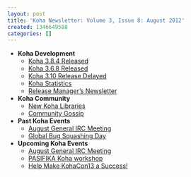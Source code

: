 ```yaml
---
layout: post
title: 'Koha Newsletter: Volume 3, Issue 8: August 2012'
created: 1346649588
categories: []
---
```

<ul>
<li><strong>Koha Development</strong>
<ul>
<li><a href="http://koha-community.org/koha-newsletter-volume-3-issue-8-august-2012/#384">Koha 3.8.4 Released</a></li>
<li><a href="http://koha-community.org/koha-newsletter-volume-3-issue-8-august-2012/#368">Koha 3.6.8 Released</a></li>
<li><a href="http://koha-community.org/koha-newsletter-volume-3-issue-8-august-2012/#310">Koha 3.10 Release Delayed</a></li>
<li><a href="http://koha-community.org/koha-newsletter-volume-3-issue-8-august-2012/#stats">Koha Statistics</a></li>
<li><a href="http://koha-community.org/koha-newsletter-volume-3-issue-8-august-2012/#rm">Release Manager’s Newsletter</a></li>
</ul>
</li>
<li><strong>Koha Community</strong>
<ul>
<li><a href="http://koha-community.org/koha-newsletter-volume-3-issue-8-august-2012/#newlibs">New Koha Libraries</a></li>
<li><a href="http://koha-community.org/koha-newsletter-volume-3-issue-8-august-2012/#gossip">Community Gossip</a></li>
</ul>
</li>
<li><strong>Past Koha Events</strong>
<ul>
<li><a href="http://koha-community.org/koha-newsletter-volume-3-issue-8-august-2012/#mtgaug">August General IRC Meeting</a></li>
<li><a href="http://koha-community.org/koha-newsletter-volume-3-issue-8-august-2012/#gbsd">Global Bug Squashing Day</a></li>
</ul>
</li>
<li><strong>Upcoming Koha Events</strong>
<ul>
<li><a href="http://koha-community.org/koha-newsletter-volume-3-issue-8-august-2012/#mtgaug">August General IRC Meeting</a></li>
<li><a href="http://koha-community.org/koha-newsletter-volume-3-issue-8-august-2012/#pacific">PASIFIKA Koha workshop</a></li>
<li><a href="http://koha-community.org/koha-newsletter-volume-3-issue-8-august-2012/#kohacon13">Help Make KohaCon13 a Success!</a></li>
</ul>
</li>
</ul>
